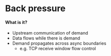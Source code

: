 # Back pressure

#### What is it?

- Upstream communication of demand
- Data flows while there is demand
- Demand propagates across async boundaries
  - e.g. TCP receive window flow control
